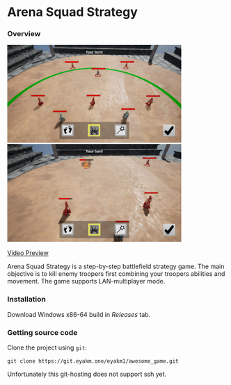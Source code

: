 # Arena Squad Strategy

### Overview

<p float="left">
<img src="misc/gameplay_1.png" alt="drawing" width="400">
<img src="misc/gameplay_2.png" alt="drawing" width="400">
</p>

[Video Preview](https://drive.google.com/file/d/1knR5V4S7jIn-r3ljkLcgxQ3JZdWQdmzB/preview)

Arena Squad Strategy is a step-by-step battlefield strategy game. The main objective is to kill enemy troopers first combining your troopers abilities and movement. The game supports LAN-multiplayer mode.
### Installation

Download Windows x86-64 build in *Releases* tab.

### Getting source code

Clone the project using `git`:

```
git clone https://git.eyakm.one/eyakm1/awesome_game.git
```

Unfortunately this git-hosting does not support ssh yet.